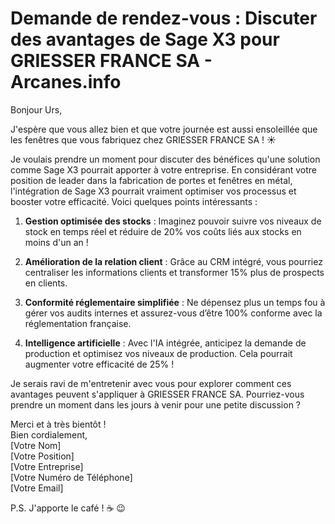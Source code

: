 # Demande de rendez-vous : Discuter des avantages de Sage X3 pour GRIESSER FRANCE SA - Arcanes.info

Bonjour Urs,

J'espère que vous allez bien et que votre journée est aussi ensoleillée que les fenêtres que vous fabriquez chez GRIESSER FRANCE SA ! ☀️

Je voulais prendre un moment pour discuter des bénéfices qu'une solution comme Sage X3 pourrait apporter à votre entreprise. En considérant votre position de leader dans la fabrication de portes et fenêtres en métal, l'intégration de Sage X3 pourrait vraiment optimiser vos processus et booster votre efficacité. Voici quelques points intéressants :

1. **Gestion optimisée des stocks** : Imaginez pouvoir suivre vos niveaux de stock en temps réel et réduire de 20% vos coûts liés aux stocks en moins d'un an !

2. **Amélioration de la relation client** : Grâce au CRM intégré, vous pourriez centraliser les informations clients et transformer 15% plus de prospects en clients.

3. **Conformité réglementaire simplifiée** : Ne dépensez plus un temps fou à gérer vos audits internes et assurez-vous d’être 100% conforme avec la réglementation française.

4. **Intelligence artificielle** : Avec l'IA intégrée, anticipez la demande de production et optimisez vos niveaux de production. Cela pourrait augmenter votre efficacité de 25% !

Je serais ravi de m'entretenir avec vous pour explorer comment ces avantages peuvent s'appliquer à GRIESSER FRANCE SA. Pourriez-vous prendre un moment dans les jours à venir pour une petite discussion ? 

Merci et à très bientôt !  
Bien cordialement,  
[Votre Nom]  
[Votre Position]  
[Votre Entreprise]  
[Votre Numéro de Téléphone]  
[Votre Email]  

P.S. J'apporte le café ! ☕ 😉